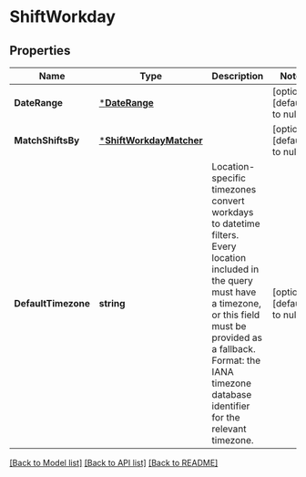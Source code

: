 # ShiftWorkday

## Properties
Name | Type | Description | Notes
------------ | ------------- | ------------- | -------------
**DateRange** | [***DateRange**](DateRange.md) |  | [optional] [default to null]
**MatchShiftsBy** | [***ShiftWorkdayMatcher**](ShiftWorkdayMatcher.md) |  | [optional] [default to null]
**DefaultTimezone** | **string** | Location-specific timezones convert workdays to datetime filters. Every location included in the query must have a timezone, or this field must be provided as a fallback. Format: the IANA timezone database identifier for the relevant timezone. | [optional] [default to null]

[[Back to Model list]](../README.md#documentation-for-models) [[Back to API list]](../README.md#documentation-for-api-endpoints) [[Back to README]](../README.md)

